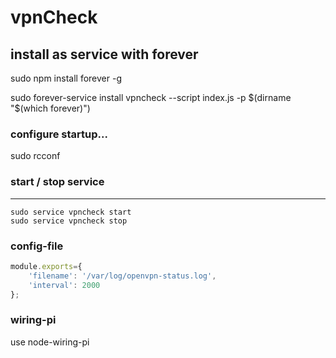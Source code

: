 # vpnCheck

## install as service with forever
sudo npm install forever -g

sudo forever-service install vpncheck --script index.js -p $(dirname "$(which forever)")
### configure startup...
sudo rcconf

### start / stop service
----------------
```shell
sudo service vpncheck start
sudo service vpncheck stop
```

### config-file
```js
module.exports={
    'filename': '/var/log/openvpn-status.log',
    'interval': 2000
};
```

### wiring-pi
use node-wiring-pi
